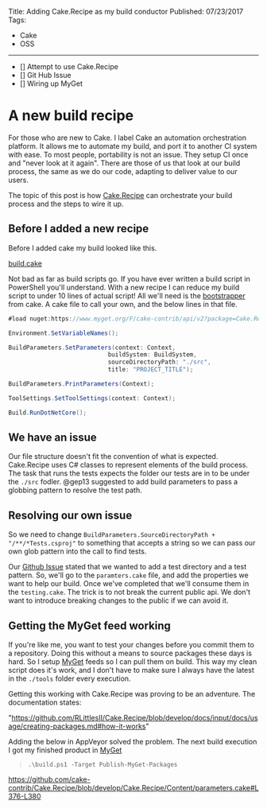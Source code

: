 Title: Adding Cake.Recipe as my build conductor
Published: 07/23/2017
Tags:
 - Cake
 - OSS
---

- [] Attempt to use Cake.Recipe
- [] Git Hub Issue
- [] Wiring up MyGet

# A new build recipe

For those who are new to Cake.  I label Cake an automation orchestration platform.  It allows me to automate my build, and port it to another CI system with ease.  To most people, portability is not an issue.  They setup CI once and "never look at it again".  There are those of us that look at our build process, the same as we do our code, adapting to deliver value to our users.

The topic of this post is how [Cake.Recipe](https://github.com/cake-contrib/Cake.Recipe) can orchestrate your build process and the steps to wire it up.

## Before I added a new recipe

Before I added cake my build looked like this.

[build.cake](https://github.com/RLittlesII/Cake.SqlPackage/blob/develop/build.cake#L1-L228)

Not bad as far as build scripts go.  If you have ever written a build script in PowerShell you'll understand.  With a new recipe I can reduce my build script to under 10 lines of actual script!  All we'll need is the [bootstrapper](http://cakebuild.net/docs/tutorials/setting-up-a-new-project) from cake.  A cake file to call your own, and the below lines in that file.

``` csharp
#load nuget:https://www.myget.org/F/cake-contrib/api/v2?package=Cake.Recipe&prerelease

Environment.SetVariableNames();

BuildParameters.SetParameters(context: Context, 
                            buildSystem: BuildSystem,
                            sourceDirectoryPath: "./src",
                            title: "PROJECT_TITLE");

BuildParameters.PrintParameters(Context);

ToolSettings.SetToolSettings(context: Context);

Build.RunDotNetCore();
```

## We have an issue
Our file structure doesn't fit the convention of what is expected.  Cake.Recipe uses C# classes to represent elements of the build process.  The task that runs the tests expects the folder our tests are in to be under the `./src` fodler.  @gep13 suggested to add build parameters to pass a globbing pattern to resolve the test path.

## Resolving our own issue
So we need to change `BuildParameters.SourceDirectoryPath + "/**/*Tests.csproj"` to something that accepts a string so we can pass our own glob pattern into the call to find tests.

Our [Github Issue](https://github.com/cake-contrib/Cake.Recipe/issues/132) stated that we wanted to add a test directory and a test pattern.  So, we'll go to the `paramters.cake` file, and add the properties we want to help our build.  Once we've completed that we'll consume them in the `testing.cake`.  The trick is to not break the current public api.  We don't want to introduce breaking changes to the public if we can avoid it.


## Getting the MyGet feed working
If you're like me, you want to test your changes before you commit them to a repository.  Doing this without a means to source packages these days is hard.  So I setup [MyGet](https://myget.org) feeds so I can pull them on build.  This way my clean script does it's work, and I don't have to make sure I always have the latest in the `./tools` folder every execution.

Getting this working with Cake.Recipe was proving to be an adventure.  The documentation states:

"https://github.com/RLittlesII/Cake.Recipe/blob/develop/docs/input/docs/usage/creating-packages.md#how-it-works"

Adding the below in AppVeyor solved the problem.  The next build execution I got my finished product in [MyGet]()
> `.\build.ps1 -Target Publish-MyGet-Packages`

https://github.com/cake-contrib/Cake.Recipe/blob/develop/Cake.Recipe/Content/parameters.cake#L376-L380

